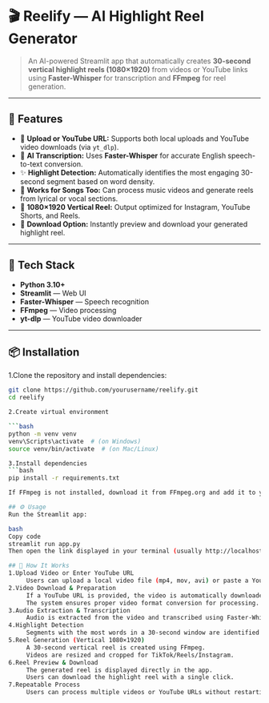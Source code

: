 # 🎬 Reelify — AI Highlight Reel Generator

> An AI-powered Streamlit app that automatically creates **30-second vertical highlight reels (1080×1920)** from videos or YouTube links using **Faster-Whisper** for transcription and **FFmpeg** for reel generation.

---

## 🚀 Features

- 🎥 **Upload or YouTube URL:** Supports both local uploads and YouTube video downloads (via `yt_dlp`).
- 🧠 **AI Transcription:** Uses **Faster-Whisper** for accurate English speech-to-text conversion.
- ✨ **Highlight Detection:** Automatically identifies the most engaging 30-second segment based on word density.
- 🎵 **Works for Songs Too:** Can process music videos and generate reels from lyrical or vocal sections.
- 📱 **1080×1920 Vertical Reel:** Output optimized for Instagram, YouTube Shorts, and Reels.
- 💾 **Download Option:** Instantly preview and download your generated highlight reel.

---

## 🧩 Tech Stack

- **Python 3.10+**
- **Streamlit** — Web UI
- **Faster-Whisper** — Speech recognition
- **FFmpeg** — Video processing
- **yt-dlp** — YouTube video downloader

---

## 📦 Installation

1.Clone the repository and install dependencies:

```bash
git clone https://github.com/yourusername/reelify.git
cd reelify

2.Create virtual environment

```bash
python -m venv venv
venv\Scripts\activate  # (on Windows)
source venv/bin/activate  # (on Mac/Linux)

3.Install dependencies
```bash
pip install -r requirements.txt

If FFmpeg is not installed, download it from FFmpeg.org and add it to your system PATH.

## ⚙️ Usage
Run the Streamlit app:

bash
Copy code
streamlit run app.py
Then open the link displayed in your terminal (usually http://localhost:8501).

## 🧠 How It Works
1.Upload Video or Enter YouTube URL
     Users can upload a local video file (mp4, mov, avi) or paste a YouTube video link.
2.Video Download & Preparation
     If a YouTube URL is provided, the video is automatically downloaded and saved locally.  
     The system ensures proper video format conversion for processing.
3.Audio Extraction & Transcription
     Audio is extracted from the video and transcribed using Faster-Whisper.
4.Highlight Detection
     Segments with the most words in a 30-second window are identified as highlights.
5.Reel Generation (Vertical 1080×1920)
     A 30-second vertical reel is created using FFmpeg.
     Videos are resized and cropped for TikTok/Reels/Instagram.
6.Reel Preview & Download
     The generated reel is displayed directly in the app.
     Users can download the highlight reel with a single click.
7.Repeatable Process
     Users can process multiple videos or YouTube URLs without restarting the app.


